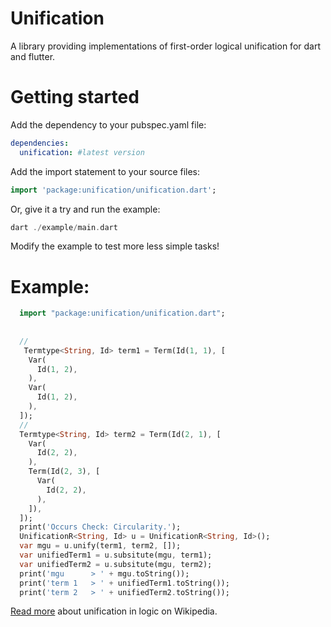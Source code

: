 Unification
===========

A library providing implementations of first-order logical unification for dart and flutter.

# Getting started

Add the dependency to your pubspec.yaml file:

```yaml
dependencies:
  unification: #latest version
```

Add the import statement to your source files:

```dart
import 'package:unification/unification.dart';
```

Or, give it a try and run the example:

```dart
dart ./example/main.dart 
```

Modify the example to test more less simple tasks!

# Example:

```dart
  import "package:unification/unification.dart";
  
 
  //
   Termtype<String, Id> term1 = Term(Id(1, 1), [
    Var(
      Id(1, 2),
    ),
    Var(
      Id(1, 2),
    ),
  ]);
  //
  Termtype<String, Id> term2 = Term(Id(2, 1), [
    Var(
      Id(2, 2),
    ),
    Term(Id(2, 3), [
      Var(
        Id(2, 2),
      ),
    ]),
  ]);
  print('Occurs Check: Circularity.');
  UnificationR<String, Id> u = UnificationR<String, Id>();
  var mgu = u.unify(term1, term2, []);
  var unifiedTerm1 = u.subsitute(mgu, term1);
  var unifiedTerm2 = u.subsitute(mgu, term2);
  print('mgu      > ' + mgu.toString());
  print('term 1   > ' + unifiedTerm1.toString());
  print('term 2   > ' + unifiedTerm2.toString());
```



[Read more](https://en.wikipedia.org/wiki/Unification) 
about unification in logic on Wikipedia.











